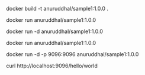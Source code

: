 docker build -t anuruddhal/sample1:1.0.0 .

docker run anuruddhal/sample1:1.0.0

docker run -d anuruddhal/sample1:1.0.0

docker run anuruddhal/sample1:1.0.0

docker run -d -p 9096:9096 anuruddhal/sample1:1.0.0

 curl http://localhost:9096/hello/world